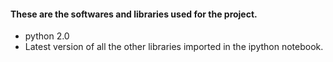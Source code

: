 #### These are the softwares and libraries used for the project.

* python 2.0
* Latest version of all the other libraries imported in the ipython notebook.
